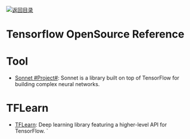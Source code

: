 [![返回目录](https://parg.co/UGo)](https://github.com/wxyyxc1992/Awesome-Reference) 
# Tensorflow OpenSource Reference

# Tool

* [Sonnet #Project#](https://github.com/deepmind/sonnet): Sonnet is a library built on top of TensorFlow for building complex neural networks.

# TFLearn

* [TFLearn](https://github.com/tflearn/tflearn): Deep learning library featuring a higher-level API for TensorFlow.
  `
